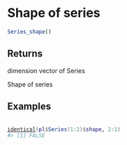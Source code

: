 # Shape of series

```r
Series_shape()
```

## Returns

dimension vector of Series

Shape of series

## Examples

<pre class='r-example'> <code> <span class='r-in'><span></span></span>
<span class='r-in'><span><span class='fu'><a href='https://rdrr.io/r/base/identical.html'>identical</a></span><span class='op'>(</span><span class='va'>pl</span><span class='op'>$</span><span class='fu'>Series</span><span class='op'>(</span><span class='fl'>1</span><span class='op'>:</span><span class='fl'>2</span><span class='op'>)</span><span class='op'>$</span><span class='va'>shape</span>, <span class='fl'>2</span><span class='op'>:</span><span class='fl'>1</span><span class='op'>)</span></span></span>
<span class='r-out co'><span class='r-pr'>#&gt;</span> [1] FALSE</span>
 </code></pre>